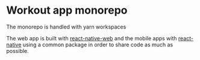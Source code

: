 # Workout app monorepo

The monorepo is handled with yarn workspaces

The web app is built with [react-native-web](https://github.com/necolas/react-native-web) and the mobile apps with [react-native](https://github.com/facebook/react-native)
using a common package in order to share code as much as possible.
